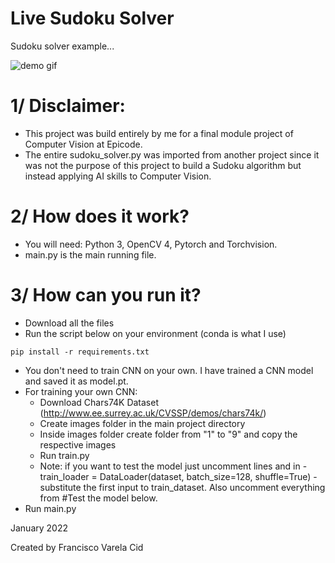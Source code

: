 # Live Sudoku Solver

Sudoku solver example...

![demo gif](./resources/videos/backapp_scream.gif)

# 1/ Disclaimer:

- This project was build entirely by me for a final module project of Computer Vision at Epicode.
- The entire sudoku_solver.py was imported from another project since it was not the purpose of this project to build a Sudoku algorithm but instead applying AI skills to Computer Vision.

# 2/ How does it work?

- You will need: Python 3, OpenCV 4, Pytorch and Torchvision.
- main.py is the main running file.

# 3/ How can you run it?

- Download all the files 
- Run the script below on your environment (conda is what I use)
```
pip install -r requirements.txt
```
- You don't need to train CNN on your own. I have trained a CNN model and saved it as model.pt.
- For training your own CNN:
    - Download Chars74K Dataset (http://www.ee.surrey.ac.uk/CVSSP/demos/chars74k/)
    - Create images folder in the main project directory
    - Inside images folder create folder from "1" to "9" and copy the respective images
    - Run train.py
    - Note: if you want to test the model just uncomment lines and in - train_loader = DataLoader(dataset, batch_size=128, shuffle=True) - substitute the first input to train_dataset. Also uncomment everything from #Test the model below.
- Run main.py


January 2022

Created by Francisco Varela Cid